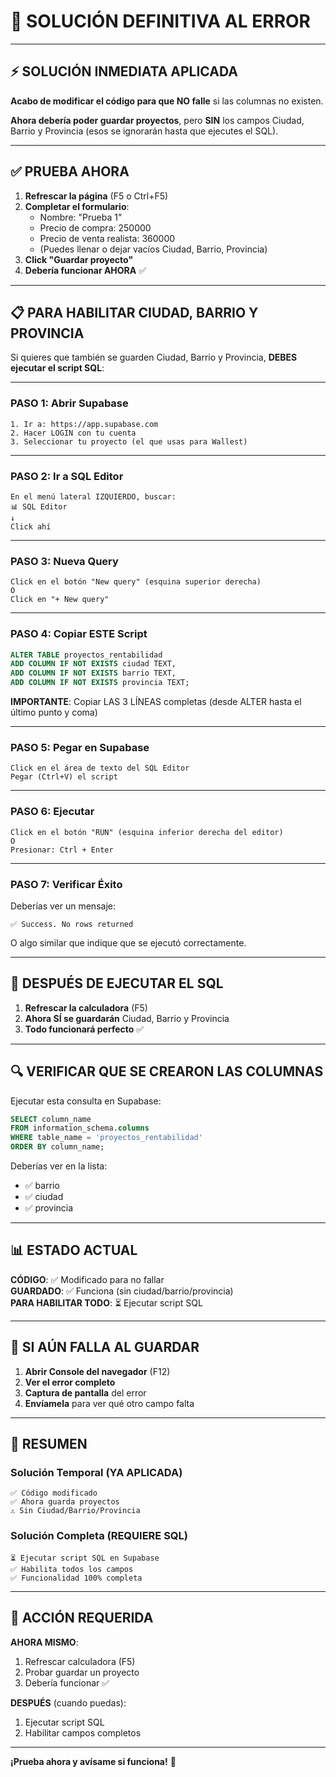 # 🔴 SOLUCIÓN DEFINITIVA AL ERROR

---

## ⚡ SOLUCIÓN INMEDIATA APLICADA

**Acabo de modificar el código para que NO falle** si las columnas no existen.

**Ahora debería poder guardar proyectos**, pero **SIN** los campos Ciudad, Barrio y Provincia (esos se ignorarán hasta que ejecutes el SQL).

---

## ✅ PRUEBA AHORA

1. **Refrescar la página** (F5 o Ctrl+F5)
2. **Completar el formulario**:
   - Nombre: "Prueba 1"
   - Precio de compra: 250000
   - Precio de venta realista: 360000
   - (Puedes llenar o dejar vacíos Ciudad, Barrio, Provincia)
3. **Click "Guardar proyecto"**
4. **Debería funcionar AHORA** ✅

---

## 📋 PARA HABILITAR CIUDAD, BARRIO Y PROVINCIA

Si quieres que también se guarden Ciudad, Barrio y Provincia, **DEBES ejecutar el script SQL**:

---

### PASO 1: Abrir Supabase

```
1. Ir a: https://app.supabase.com
2. Hacer LOGIN con tu cuenta
3. Seleccionar tu proyecto (el que usas para Wallest)
```

---

### PASO 2: Ir a SQL Editor

```
En el menú lateral IZQUIERDO, buscar:
📊 SQL Editor
↓
Click ahí
```

---

### PASO 3: Nueva Query

```
Click en el botón "New query" (esquina superior derecha)
O
Click en "+ New query"
```

---

### PASO 4: Copiar ESTE Script

```sql
ALTER TABLE proyectos_rentabilidad 
ADD COLUMN IF NOT EXISTS ciudad TEXT,
ADD COLUMN IF NOT EXISTS barrio TEXT,
ADD COLUMN IF NOT EXISTS provincia TEXT;
```

**IMPORTANTE**: Copiar LAS 3 LÍNEAS completas (desde ALTER hasta el último punto y coma)

---

### PASO 5: Pegar en Supabase

```
Click en el área de texto del SQL Editor
Pegar (Ctrl+V) el script
```

---

### PASO 6: Ejecutar

```
Click en el botón "RUN" (esquina inferior derecha del editor)
O
Presionar: Ctrl + Enter
```

---

### PASO 7: Verificar Éxito

Deberías ver un mensaje:

```
✅ Success. No rows returned
```

O algo similar que indique que se ejecutó correctamente.

---

## 🎯 DESPUÉS DE EJECUTAR EL SQL

1. **Refrescar la calculadora** (F5)
2. **Ahora SÍ se guardarán** Ciudad, Barrio y Provincia
3. **Todo funcionará perfecto** ✅

---

## 🔍 VERIFICAR QUE SE CREARON LAS COLUMNAS

Ejecutar esta consulta en Supabase:

```sql
SELECT column_name 
FROM information_schema.columns
WHERE table_name = 'proyectos_rentabilidad'
ORDER BY column_name;
```

Deberías ver en la lista:
- ✅ barrio
- ✅ ciudad
- ✅ provincia

---

## 📊 ESTADO ACTUAL

**CÓDIGO**: ✅ Modificado para no fallar  
**GUARDADO**: ✅ Funciona (sin ciudad/barrio/provincia)  
**PARA HABILITAR TODO**: ⏳ Ejecutar script SQL  

---

## 🐛 SI AÚN FALLA AL GUARDAR

1. **Abrir Console del navegador** (F12)
2. **Ver el error completo**
3. **Captura de pantalla** del error
4. **Envíamela** para ver qué otro campo falta

---

## 📝 RESUMEN

### Solución Temporal (YA APLICADA)
```
✅ Código modificado
✅ Ahora guarda proyectos
⚠️ Sin Ciudad/Barrio/Provincia
```

### Solución Completa (REQUIERE SQL)
```
⏳ Ejecutar script SQL en Supabase
✅ Habilita todos los campos
✅ Funcionalidad 100% completa
```

---

## 🚀 ACCIÓN REQUERIDA

**AHORA MISMO**:
1. Refrescar calculadora (F5)
2. Probar guardar un proyecto
3. Debería funcionar ✅

**DESPUÉS** (cuando puedas):
1. Ejecutar script SQL
2. Habilitar campos completos

---

**¡Prueba ahora y avísame si funciona!** 🎯
